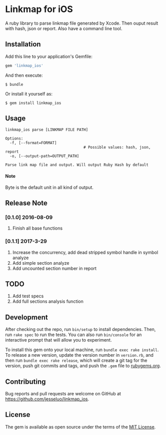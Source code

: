 # Linkmap for iOS
A ruby library to parse linkmap file generated by Xcode. Then ouput result with hash, json or report. Also have a command line tool.  

## Installation

Add this line to your application's Gemfile:

```ruby
gem 'linkmap_ios'
```

And then execute:

    $ bundle

Or install it yourself as:

    $ gem install linkmap_ios

## Usage
```
linkmap_ios parse [LINKMAP FILE PATH]

Options:
  -f, [--format=FORMAT]            
                                   # Possible values: hash, json, report
  -o, [--output-path=OUTPUT_PATH]  

Parse link map file and output. Will output Ruby Hash by default
```
#### Note
Byte is the default unit in all kind of output.

## Release Note
### [0.1.0] 2016-08-09
1. Finish all base functions
### [0.1.1] 2017-3-29
1. Increase the concurrency, add dead stripped symbol handle in symbol analyze
2. Add simple section analyze
3. Add uncounted section number in report

## TODO
1. Add test specs
2. Add full sections analysis function

## Development

After checking out the repo, run `bin/setup` to install dependencies. Then, run `rake spec` to run the tests. You can also run `bin/console` for an interactive prompt that will allow you to experiment.

To install this gem onto your local machine, run `bundle exec rake install`. To release a new version, update the version number in `version.rb`, and then run `bundle exec rake release`, which will create a git tag for the version, push git commits and tags, and push the `.gem` file to [rubygems.org](https://rubygems.org).

## Contributing

Bug reports and pull requests are welcome on GitHub at https://github.com/jesseluo/linkmap_ios.


## License

The gem is available as open source under the terms of the [MIT License](http://opensource.org/licenses/MIT).

